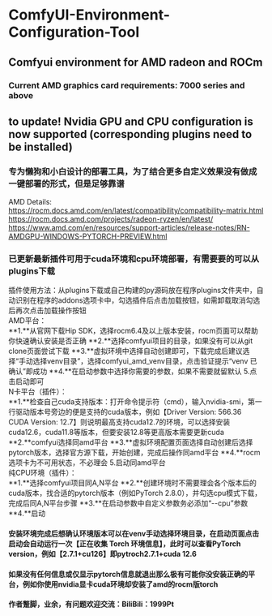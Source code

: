 # ComfyUI-Environment-Configuration-Tool
## Comfyui environment for AMD radeon and ROCm  
### Current AMD graphics card requirements: 7000 series and above
## to update! Nvidia GPU and CPU configuration is now supported (corresponding plugins need to be installed)  
### 专为懒狗和小白设计的部署工具，为了结合更多自定义效果没有做成一键部署的形式，但是足够靠谱  

AMD Details:  
https://rocm.docs.amd.com/en/latest/compatibility/compatibility-matrix.html  
https://rocm.docs.amd.com/projects/radeon-ryzen/en/latest/  
https://www.amd.com/en/resources/support-articles/release-notes/RN-AMDGPU-WINDOWS-PYTORCH-PREVIEW.html  
### 已更新最新插件可用于cuda环境和cpu环境部署，有需要要的可以从plugins下载  
插件使用方法：从plugins下载或自己构建的py源码放在程序plugins文件夹中，自动识别在程序的addons选项卡中，勾选插件后点击加载按钮，如需卸载取消勾选后再次点击加载操作按钮  
AMD平台：    
**1.**从官网下载Hip SDK，选择rocm6.4及以上版本安装，rocm页面可以帮助你快速确认安装是否正确 **2.**选择comfyui项目的目录，如果没有可以从git clone页面尝试下载 **3.**虚拟环境中选择自动创建即可，下载完成后建议选择“手动选择venv目录”，选择comfyui_amd_venv目录，点击验证提示“venv 已确认”即成功 **4.**在启动参数中选择你需要的参数，如果不需要就留默认 5.点击启动即可  
N卡平台（插件）：  
**1.**检查自己cuda支持版本：打开命令提示符（cmd），输入nvidia-smi，第一行驱动版本号旁边的便是支持的cuda版本，例如【Driver Version: 566.36         CUDA Version: 12.7】则说明最高支持cuda12.7的环境，可以选择安装cuda12.6，cuda11.8等版本，但要安装12.8等更高版本需要更新cuda **2.**comfyui选择同amd平台 **3.**虚拟环境配置页面选择自动创建后选择pytorch版本，选择官方源下载，开始创建，完成后操作同amd平台 **4.**rocm选项卡为不可用状态，不必理会 5.启动同amd平台  
纯CPU环境（插件）：  
**1.**选择comfyui项目同A,N平台 **2.**创建环境时不需要理会各个版本后的cuda版本，找合适的pytorch版本（例如PyTorch 2.8.0），并勾选cpu模式下载，完成后同A,N平台步骤 **3.**在启动参数中自定义参数务必添加“--cpu”参数 **4.**启动  
#### 安装环境完成后想确认环境版本可以在venv手动选择环境目录，在启动页面点击启动会自动运行一次【正在收集 Torch 环境信息】，此时可以查看PyTorch version，例如【2.7.1+cu126】即pytroch2.7.1+cuda 12.6  
#### 如果没有任何信息或仅显示pytorch信息就退出那么极有可能你没安装正确的平台，例如你使用nvidia显卡cuda环境却安装了amd的rocm版torch  
#### 作者蹩脚，业余，有问题欢迎交流：BiliBili：1999Pt
